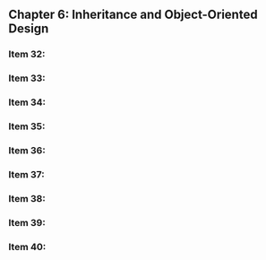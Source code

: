 ## Chapter 6: Inheritance and Object-Oriented Design

### Item 32: 

### Item 33: 

### Item 34: 

### Item 35: 

### Item 36: 

### Item 37: 

### Item 38:

### Item 39:

### Item 40: